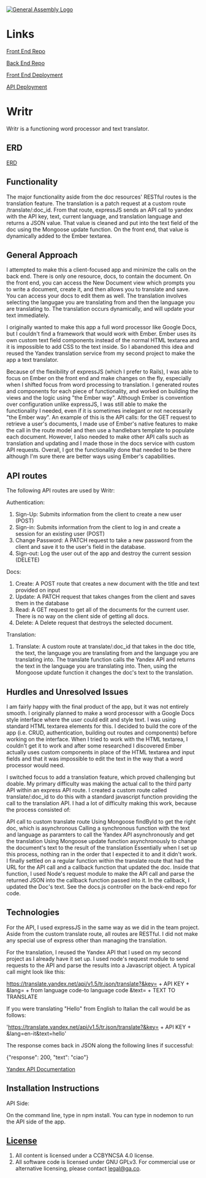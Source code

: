 [![General Assembly Logo](https://camo.githubusercontent.com/1a91b05b8f4d44b5bbfb83abac2b0996d8e26c92/687474703a2f2f692e696d6775722e636f6d2f6b6538555354712e706e67)](https://generalassemb.ly/education/web-development-immersive)

# Links

[Front End Repo](https://github.com/jscohen/capstone_front_end)

[Back End Repo](https://github.com/jscohen/capston_backend)

[Front End Deployment](https://jscohen.github.io/capstone_front_end/#)

[API Deployment](https://young-savannah-37906.herokuapp.com/)

# Writr

Writr is a functioning word processor and text translator.

## ERD

[ERD](http://i.imgur.com/abwRZfl.jpg)

## Functionality

The major functionality aside from the doc resources' RESTful routes is the translation feature.  The translation is a patch request at a custom route /translate/:doc_id.  From that route, expressJS sends an API call to yandex with the API key, text, current language, and translation language and returns a JSON value.  That value is cleaned and put into the text field of the doc using the Mongoose update function.  On the front end, that value is dynamically added to the Ember textarea.

## General Approach
I attempted to make this a client-focused app and minimize the calls on the back end.  There is only one resource, docs, to contain the document.  On the front end, you can access the New Document view which prompts you to write a document, create it, and then allows you to translate and save.  You can access your docs to edit them as well.  The translation involves selecting the langugae you are translating from and then the language you are translating to.  The translation occurs dynamically, and will update your text immediately.

I originally wanted to make this app a full word processor like Google Docs, but I couldn't find a framework that would work with Ember.  Ember uses its own custom text field components instead of the normal HTML textarea and it is impossible to add CSS to the text inside.  So I abandoned this idea and reused the Yandex translation service from my second project to make the app a text translator.

Because of the flexibility of expressJS (which I prefer to Rails), I was able to focus on Ember on the front end and make changes on the fly, especially when I shifted focus from word processing to translation.  I generated routes and components for each piece of functionality, and worked on building the views and the logic using "the Ember way".  Although Ember is convention over configuration unlike expressJS, I was still able to make the functionality I needed, even if it is sometimes inelegant or not necessarily "the Ember way".  An example of this is the API calls: for the GET request to retrieve a user's documents, I made use of Ember's native features to make the call in the route model and then use a handlebars template to populate each document.  However, I also needed to make other API calls such as translation and updating and I made those in the docs service with custom API requests.  Overall, I got the functionality done that needed to be there although I'm sure there are better ways using Ember's capabilities.

## API routes

The following API routes are used by Writr:

Authentication:
1. Sign-Up: Submits information from the client to create a new user (POST)
2. Sign-in: Submits information from the client to log in and create a session for an existing user (POST)
3. Change Password: A PATCH request to take a new password from the client and save it to the user's field in the database.
4. Sign-out: Log the user out of the app and destroy the current session (DELETE)

Docs:
1. Create: A POST route that creates a new document with the title and text provided on input
2. Update: A PATCH request that takes changes from the client and saves them in the database
3. Read: A GET request to get all of the documents for the current user.  There is no way on the client side of getting all docs.
4. Delete: A Delete request that destroys the selected document.

Translation:
1. Translate: A custom route at translate/:doc_id that takes in the doc title, the text, the language you are translating from and the language you are translating into.  The translate function calls the Yandex API and returns the text in the language you are translating into.  Then, using the Mongoose update function it changes the doc's text to the translation.

## Hurdles and Unresolved Issues

I am fairly happy with the final product of the app, but it was not entirely smooth. I originally planned to make a word processor with a Google Docs style interface where the user could edit and style text. I was using standard HTML textarea elements for this. I decided to build the core of the app (i.e. CRUD, authentication, building out routes and components) before working on the interface. When I tried to work with the HTML textarea, I couldn't get it to work and after some researched I discovered Ember actually uses custom components in place of the HTML textarea and input fields and that it was impossible to edit the text in the way that a word processor would need.

I switched focus to add a translation feature, which proved challenging but doable. My primary difficulty was making the actual call to the third party API within an express API route. I created a custom route called translate/:doc_id to do this with a standard javascript function providing the call to the translation API. I had a lot of difficulty making this work, because the process consisted of:

API call to custom translate route
Using Mongoose findById to get the right doc, which is asynchronous
Calling a synchronous function with the text and language as paramters to call the Yandex API asynchronously and get the translation
Using Mongoose update function asynchronously to change the document's text to the result of the translation
Essentially when I set up this process, nothing ran in the order that I expected it to and it didn't work. I finally settled on a regular function within the translate route that had the URL for the API call and a callback function that updated the doc. Inside that function, I used Node's request module to make the API call and parse the returned JSON into the callback function passed into it. In the callback, I updated the Doc's text. See the docs.js controller on the back-end repo for code.

## Technologies

For the API, I used expressJS in the same way as we did in the team project.  Aside from the custom translate route, all routes are RESTful.  I did not make any special use of express other than managing the translation.

For the translation, I reused the Yandex API that I used on my second project as I already have it set up.  I used node's request module to send requests to the API and parse the results into a Javascript object.  A typical call might look like this:

https://translate.yandex.net/api/v1.5/tr.json/translate?&key= + API KEY + &lang= + from language code-to language code &text= + TEXT TO TRANSLATE

If you were translating "Hello" from English to Italian the call would be as follows:

'https://translate.yandex.net/api/v1.5/tr.json/translate?&key= + API KEY + &lang=en-it&text=hello'

The response comes back in JSON along the following lines if successful:

{"response": 200, "text": "ciao"}

[Yandex API Documentation](https://tech.yandex.com/translate/doc/dg/concepts/About-docpage/)

## Installation Instructions

API Side:

On the command line, type in npm install.  You can type in nodemon to run the API side of the app.

## [License](LICENSE)

1.  All content is licensed under a CC­BY­NC­SA 4.0 license.
1.  All software code is licensed under GNU GPLv3. For commercial use or
    alternative licensing, please contact legal@ga.co.
